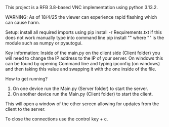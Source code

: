 This project is a RFB 3.8-based VNC implementation using python 3.13.2.

WARNING: As of 18/4/25 the viewer can experience rapid flashing which can cause harm.


Setup:
install all required imports using pip install -r Requirements.txt 
if this does not work manually type into command line pip install "" 
where "" is the module such as numpy or pyautogui.

Key information:
Inside of the main.py on the client side (Client folder) you will need to change the IP address to the IP of your server.
On windows this can be found by opening Command line and typing ipconfig (on windows) and then taking this value and swapping it with the one inside of the file.

How to get running?
1. On one device run the Main.py (Server folder) to start the server.
2. On another device run the Main.py (Client folder) to start the client.
 
This will open a window of the other screen allowing for updates from the client to the server.

To close the connections use the control key + c.

